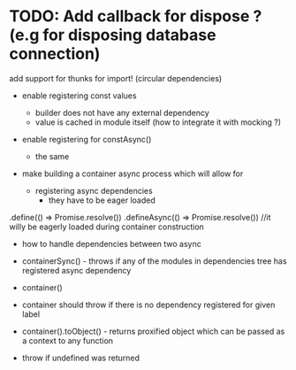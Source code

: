 # TODO: Add callback for dispose ? (e.g for disposing database connection)

add support for thunks for import! (circular dependencies)

* enable registering const values
    * builder does not have any external dependency
    * value is cached in module itself (how to integrate it with mocking ?)
    
* enable registering for constAsync()
    * the same 

* make building a container async process which will allow for
    * registering async dependencies
        * they have to be eager loaded
        
        
        
.define(() => Promise.resolve())
.defineAsync(() => Promise.resolve()) //it willy be eagerly loaded during container construction

- how to handle dependencies between two async 



- containerSync() - throws if any of the modules in dependencies tree has registered async dependency
- container()
- container should throw if there is no dependency registered for given label

- container().toObject() - returns proxified object which can be passed as a context to any function


- throw if undefined was returned  





